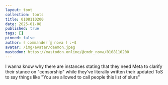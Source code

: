 ```yaml
---
layout: toot
collection: toots
title: 0108110200
date: 2025-01-08
published: true
tags: []
pinned: false
author: ⸸ commander ░ nova ⸸ :~$
avatar: /img/avatar/daemon.jpeg
mastodon: https://mastodon.online/@cmdr_nova/0108110200
---
```


I wanna know why there are instances stating that they need Meta to clarify their stance on "censorship" while they've literally written their updated ToS to say things like "You are allowed to call people this list of slurs"
